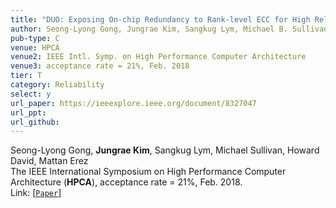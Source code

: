 ```yaml
---
title: "DUO: Exposing On-chip Redundancy to Rank-level ECC for High Reliability"
author: Seong-Lyong Gong, Jungrae Kim, Sangkug Lym, Michael B. Sullivan, Howard David, and Mattan Erez
pub-type: C
venue: HPCA
venue2: IEEE Intl. Symp. on High Performance Computer Architecture
venue3: acceptance rate = 21%, Feb. 2018
tier: T
category: Reliability
select: y
url_paper: https://ieeexplore.ieee.org/document/8327047
url_ppt:
url_github:
---
```


Seong-Lyong Gong, **Jungrae Kim**, Sangkug Lym, Michael Sullivan, Howard David, Mattan Erez<br>
The IEEE International Symposium on High Performance Computer Architecture (**HPCA**), acceptance rate = 21%, Feb. 2018. <br>
Link: [[```Paper```](https://ieeexplore.ieee.org/abstract/document/8327047)]

